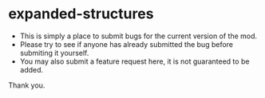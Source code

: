 # expanded-structures
   - This is simply a place to submit bugs for the current version of the mod.
   - Please try to see if anyone has already submitted the bug before submiting it yourself.
   - You may also submit a feature request here, it is not guaranteed to be added.

Thank you.
